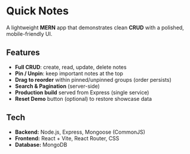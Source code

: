 # Quick Notes

A lightweight **MERN** app that demonstrates clean **CRUD** with a polished, mobile-friendly UI. 

## Features
- **Full CRUD**: create, read, update, delete notes
- **Pin / Unpin**: keep important notes at the top
- **Drag to reorder** within pinned/unpinned groups (order persists)
- **Search & Pagination** (server-side)
- **Production build** served from Express (single service)
- **Reset Demo** button (optional) to restore showcase data

## Tech
- **Backend:** Node.js, Express, Mongoose (CommonJS)
- **Frontend:** React + Vite, React Router, CSS
- **Database:** MongoDB